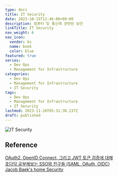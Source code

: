 ```yaml
---
type: docs
title: IT Security
date: 2023-10-15T12:46:00+09:00
description: 컴퓨터 및 통신에 관련된 보안
linkTitle: IT Security
nav_weight: 6
nav_icon:
  vendor: bs
  name: book
  color: blue
featured: true
series:
  - Dev Ops
  - Management for Infrastructure
categories:
  - Dev Ops
  - Management for Infrastructure
  - IT Security
tags:
  - Dev Ops
  - Management for Infrastructure
  - IT Security
lastmod: 2023-11-26T05:31:30.237Z
draft: published
---
```


![IT Security](/dev-ops/it-security.webp#center "https://teamwin.in/index.php/services/security-system/")

## Reference

[OAuth2, OpenID Connect, 그리고 JWT 토큰 검증에 대해](https://devocean.sk.com/search/techBoardDetail.do?ID=165453&boardType=)  
[호다닥 공부해보는 SSO와 친구들 (SAML, OAuth, OIDC)](https://gruuuuu.github.io/security/ssofriends/)  
[Jacob Baek's home Security](https://www.jacobbaek.com/category/Security)
